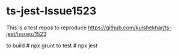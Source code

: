 # ts-jest-Issue1523
This is a test repos to reproduce
https://github.com/kulshekhar/ts-jest/issues/1523

to build # npx grunt
to test # npx jest
